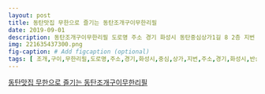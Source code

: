 ```yaml
---
layout: post
title: 동탄맛집 무한으로 즐기는 동탄조개구이무한리필
date: 2019-09-01
description: 동탄조개구이무한리필 도로명 주소 경기 화성시 동탄중심상가1길 8 2층 지번 주소 경기 화성시 반송동 1072 업장연락처 영업시간 평일 1700 0100 연중무휴 주말 1700 2400 
img: 221635437300.png
fig-caption: # Add figcaption (optional)
tags: [ 조개,구이,무한리필,도로명,주소,경기,화성시,중심,상가,지번,주소,경기,화성시,반송동,연락처,조개,구이,무한리필,경기도,화성시,중심,상가,영업,시간,평일,연중,주말,공휴일 ]
---
```

[동탄맛집 무한으로 즐기는 동탄조개구이무한리필](https://blog.naver.com/jungjung2256?Redirect=Log&logNo=221635437300)